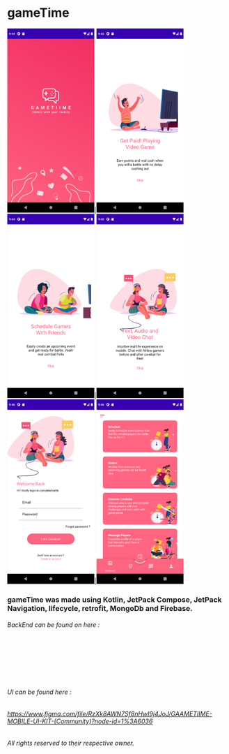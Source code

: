 # gameTime

<img src="app/src/main/res/drawable/screen1.png" alt="drawing" style="width:200px;"/>|<img src="app/src/main/res/drawable/screenshot_20220222_214349.png" alt="drawing" style="width:200px;"/>
<img src="app/src/main/res/drawable/screen3.png" alt="drawing" style="width:200px;"/>|<img src="app/src/main/res/drawable/screen4.png" alt="drawing" style="width:200px;"/>
<img src="app/src/main/res/drawable/screen.png" alt="drawing" style="width:200px;"/>|<img src="app/src/main/res/drawable/screenfd.png" alt="drawing" style="width:200px;"/>

### gameTime was made using Kotlin, JetPack Compose, JetPack Navigation, lifecycle, retrofit, MongoDb and Firebase. 
###### BackEnd can be found on here : 
</br>
</br>
</br>
</br>
</br>





###### UI can be found here : 
###### https://www.figma.com/file/RzXk8AWN7Sf8nHwI9j4JoJ/GAAMETIIME-MOBILE-UI-KIT-(Community)?node-id=1%3A6036
###### All rights reserved to their respective owner. 



